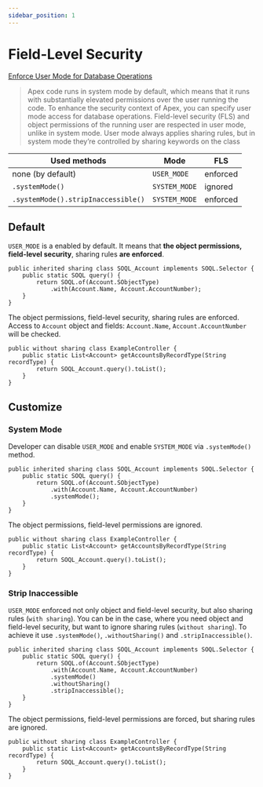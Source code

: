 ```yaml
---
sidebar_position: 1
---
```


# Field-Level Security

[Enforce User Mode for Database Operations](https://developer.salesforce.com/docs/atlas.en-us.apexcode.meta/apexcode/apex_classes_enforce_usermode.htm)

> Apex code runs in system mode by default, which means that it runs with substantially elevated permissions over the user running the code. To enhance the security context of Apex, you can specify user mode access for database operations. Field-level security (FLS) and object permissions of the running user are respected in user mode, unlike in system mode. User mode always applies sharing rules, but in system mode they’re controlled by sharing keywords on the class

Used methods | Mode | FLS
------------ | ---- | --------------
none (by default) | `USER_MODE` | enforced
`.systemMode()` | `SYSTEM_MODE` | ignored
`.systemMode().stripInaccessible()` | `SYSTEM_MODE` | enforced

## Default

`USER_MODE` is a enabled by default. It means that **the object permissions, field-level security**, sharing rules **are enforced**.

```apex
public inherited sharing class SOQL_Account implements SOQL.Selector {
    public static SOQL query() {
        return SOQL.of(Account.SObjectType)
            .with(Account.Name, Account.AccountNumber);
    }
}
```

The object permissions, field-level security, sharing rules are enforced.
Access to `Account` object and fields: `Account.Name`, `Account.AccountNumber` will be checked.

```apex
public without sharing class ExampleController {
    public static List<Account> getAccountsByRecordType(String recordType) {
        return SOQL_Account.query().toList();
    }
}
```

## Customize

### System Mode

Developer can disable `USER_MODE` and enable `SYSTEM_MODE` via `.systemMode()` method.

```apex
public inherited sharing class SOQL_Account implements SOQL.Selector {
    public static SOQL query() {
        return SOQL.of(Account.SObjectType)
            .with(Account.Name, Account.AccountNumber)
            .systemMode();
    }
}
```

The object permissions, field-level permissions are ignored.

```apex
public without sharing class ExampleController {
    public static List<Account> getAccountsByRecordType(String recordType) {
        return SOQL_Account.query().toList();
    }
}
```

### Strip Inaccessible

`USER_MODE` enforced not only object and field-level security, but also sharing rules (`with sharing`).
You can be in the case, where you need object and field-level security, but want to ignore sharing rules (`without sharing`).
To achieve it use `.systemMode()`, `.withoutSharing()` and `.stripInaccessible()`.

```apex
public inherited sharing class SOQL_Account implements SOQL.Selector {
    public static SOQL query() {
        return SOQL.of(Account.SObjectType)
            .with(Account.Name, Account.AccountNumber)
            .systemMode()
            .withoutSharing()
            .stripInaccessible();
    }
}
```

The object permissions, field-level permissions are forced, but sharing rules are ignored.

```apex
public without sharing class ExampleController {
    public static List<Account> getAccountsByRecordType(String recordType) {
        return SOQL_Account.query().toList();
    }
}
```
